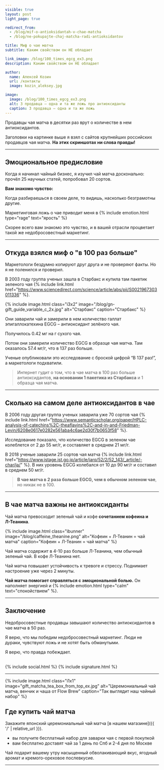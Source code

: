 ```yaml
---
visible: true
layout: post
light_page: true

redirect_from:
  - /blog/mif-o-antioksidantah-v-chae-matcha
  - /blog/ne-pokupajte-chaj-matcha-radi-antioksidantov

title: Миф о чае матча
subtitle: Каким свойством он НЕ обладает

link_image: /blog/100_times_egcg_ex3.png
description: Каким свойством он НЕ обладает

author:
  name: Алексей Козин
  url: /контакты
  image: kozin_aleksey.jpg

image:
  image: /blog/100_times_egcg_ex3.png
  alt: 3 продавца – одна и та же ложь про антиоксиданты
  caption: 3 продавца – одна и та же ложь
---
```


Продавцы чая матча в десятки раз врут о количестве в нем антиоксидантов.

Заголовки на картинке выше я взял с сайтов крупнейших российских продавцов чая матча. **На этих скриншотах ни слова правды!**

---

## Эмоциональное предисловие

Когда я начинал чайный бизнес, я изучил чай матча досконально: прочёл 25 научных статей, попробовал 20 сортов.

**Вам знакомо чувство:**

Когда разбираешься в своем деле, то видишь, насколько безграмотны другие. 

Маркетинговая ложь о чае приводит меня в {% include emotion.html type="rage" text="ярость" %}

Скорее всего вам знакомо это чувство, и в вашей отрасли процветает такой же недобросовестный маркетинг.

---

## Откуда взялся миф о "в 100 раз больше"

Маркетологи бездумно копируют друг друга и не проверяют факты. Но я не поленился и проверил.

В 2003 году группа ученых зашла в Старбакс и купила там пакетик зеленого чая {% include link.html href="https://www.sciencedirect.com/science/article/abs/pii/S0021967303011336" %}.

{% include image.html 
    class="i3x2" 
    image="/blog/gn-gift_guide_variable_c_2x.jpg"
    alt="Старбакс"
    caption="Старбакс"
    %}

Они заварили чай и замерили в нем количество галлат эпигаллокатехина EGCG – антиоксидант зелёного чая.

Получилось 0.42 мг на г сухого чая.

Потом они замерили количество EGCG в образце чая матча. Там оказалось 57.4 мг/г, что в 137 раз больше.

Ученые опубликовали это исследование с броской цифрой “В 137 раз!”, а маркетологи подхватили.

> Интернет гудит о том, что в чае матча в 100 раз больше антиоксидантов, **на основании 1 пакетика из Старбакса** и 1 образца чая матча.

---

## Сколько на самом деле антиоксидантов в чае

В 2006 году другая группа ученых заварила уже 70 сортов чая {% include link.html href="https://www.semanticscholar.org/paper/HPLC-analysis-of-catechins%2C-theaflavins%2C-and-in-and-Friedman-Levin/6208e0617e0282e561aba4c6ae2d30f7b0653f58" %}.

Исследование показало, что количество EGCG в зеленом чае колеблется от 2 до 55 мг/г, и составляет в среднем 21 мг/г.

В 2018 ученые заварили 25 сортов чая матча {% include link.html href="https://www.jstage.jst.go.jp/article/jarq/52/2/52_143/_article/-char/ja/" %}. В них уровень EGCG колебался от 10 до 90 мг/г и составил в среднем 50 мг/г.

> **В чае матча в 2 раза больше EGCG, чем в обычном зеленом чае**, но никак не в 100.

---

## В чае матча важны не антиоксиданты

Чай матча превосходит зеленый чай и кофе **сочетанием кофеина и <span style="white-space: nowrap;">Л-Теанина</span>**.

{% include image.html 
    class="ibunner" 
    image="/blog/caffeine_theanine.png"
    alt="Кофеин + Л-Теанин = чай матча"
    caption="Кофеин + Л-Теанин = чай матча"
    %}

Чай матча содержит в 4-10 раз больше Л-Теанина, чем обычный зеленый чай. В кофе <span style="white-space: nowrap;">Л-Теанина</span> нет.

Чай матча повышает устойчивость к тревоге и стрессу. Поднимает настроение уже через 2 минуты.

**Чай матча помогает справляться с эмоциональной болью.** Он наполняет энергией и {% include emotion.html type="calm" text="спокойствием" %}.

---

## Заключение
Недобросовестные продавцы завышают количество антиоксидантов в чае матча в 50 раз.

Я верю, что мы победим недобросовестный маркетинг. Люди не дураки, чувствуют ложь и не хотят быть обманутыми. 

Я верю, что правда побеждает.

<br/>
{% include social.html  %}
{% include signature.html %}

---

{% include image.html class="i1x1" image="gift_matcha_tea_box_from_top_ex.jpg" alt="Церемониальный чай матча, венчик и чаша от Flow Brew" caption="Так выглядит наш чайный набор" %}

## Где купить чай матча

Закажите японский церемониальный чай матча [в нашем магазине]({{ '/' | relative_url }}).

- вы получите бесплатный набор для заварки чая с первой покупкой
- вам бесплатно доставят чай за 1 день по Спб и 2-4 дня по Москве

Чай подарит вашему утру насыщенный обволакивающий вкус, ягодный аромат и кремого-ореховое послевкусие.

---


